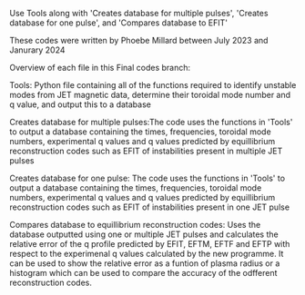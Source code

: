 Use Tools along with 'Creates database for multiple pulses', 'Creates database for one pulse', and 'Compares database to EFIT'

These codes were written by Phoebe Millard between July 2023 and Janurary 2024

Overview of each file in this Final codes branch:

Tools: Python file containing all of the functions required to identify unstable modes from JET magnetic data, determine their toroidal mode number and q value, and output this to a database

Creates database for multiple pulses:The code uses the functions in 'Tools' to output a database containing the times, frequencies, toroidal mode numbers, experimental q values and q values predicted by equillibrium reconstruction codes such as EFIT of instabilities present in multiple JET pulses

Creates database for one pulse: The code uses the functions in 'Tools' to output a database containing the times, frequencies, toroidal mode numbers, experimental q values and q values predicted by equillibrium reconstruction codes such as EFIT of instabilities present in one JET pulse

Compares database to equillibrium reconstruction codes: Uses the database outputted using one or multiple JET pulses and calculates the relative error of the q profile predicted by EFIT, EFTM, EFTF and EFTP with respect to the experimenal q values calculated by the new programme. It can be used to show the relative error as a funtion of plasma radius or a histogram which can be used to compare the accuracy of the odfferent reconstruction codes. 

